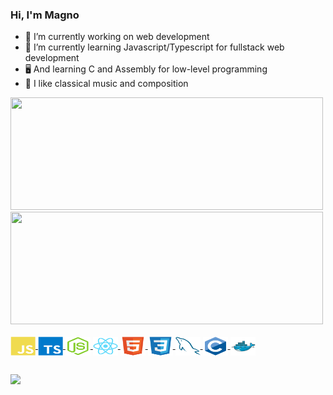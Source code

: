 ### Hi, I'm Magno

- 🔭 I’m currently working on web development
- 🌱 I’m currently learning Javascript/Typescript for fullstack web development
- 🖥️ And learning C and Assembly for low-level programming
- 🎼 I like classical music and composition

<div align="left">
  <a href="https://github.com/Magno-MJ">
  <img height="180em" src="https://github-readme-stats.vercel.app/api?username=Magno-Mj&show_icons=true&theme=algolia&include_all_commits=true&   count_private=true" width="500em"/>
  <img height="180em" src="https://github-readme-stats.vercel.app/api/top-langs/?username=Magno-Mj&layout=compact&langs_count=7&theme=algolia" width="500em"/>
</div>
  
<div style="display: inline_block"><br>
  <img align="center" alt="Magno-Js" height="30" width="40" src="https://raw.githubusercontent.com/devicons/devicon/master/icons/javascript/javascript-plain.svg">
  <img align="center" alt="Magno-Ts" height="30" width="40" src="https://raw.githubusercontent.com/devicons/devicon/master/icons/typescript/typescript-plain.svg">
  <img align="center" alt="Magno-Node" height="30" width="40" src="https://github.com/devicons/devicon/blob/master/icons/nodejs/nodejs-original.svg">
  <img align="center" alt="Magno-React" height="30" width="40" src="https://raw.githubusercontent.com/devicons/devicon/master/icons/react/react-original.svg">
  <img align="center" alt="Magno-HTML" height="30" width="40" src="https://raw.githubusercontent.com/devicons/devicon/master/icons/html5/html5-original.svg">
  <img align="center" alt="Magno-CSS" height="30" width="40" src="https://raw.githubusercontent.com/devicons/devicon/master/icons/css3/css3-original.svg">
  <img align="center" alt="Magno-MySQL" height="30" width="40" src="https://github.com/devicons/devicon/blob/master/icons/mysql/mysql-original.svg">
  <img align="center" alt="Magno-C" height="30" width="40" src="https://raw.githubusercontent.com/devicons/devicon/master/icons/c/c-original.svg">
  <img align="center" alt="Magno-Docker" height="30" width="40" src="https://github.com/devicons/devicon/blob/master/icons/docker/docker-original.svg">
</div>
  
##
  
<div>
 <a href="https://www.linkedin.com/in/magno-jovino-a54707191/" target="_blank"><img src="https://img.shields.io/badge/-LinkedIn-%230077B5?style=for-the-badge&logo=linkedin&logoColor=white" target="_blank"></a> 
</div>
